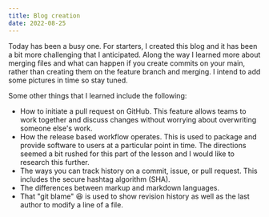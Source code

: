 ```yaml
---
title: Blog creation
date: 2022-08-25
---
```

Today has been a busy one.  For starters, I created this blog and it has been a bit more challenging that I anticipated.  Along the way I learned more about merging files and what can happen if you create commits on your main, rather than creating them on the feature branch and merging.  I intend to add some pictures in time so stay tuned.  

Some other things that I learned include the following:
- How to initiate a pull request on GitHub.  This feature allows teams to work together and discuss changes without worrying about overwriting someone else's work.
- How the release based workflow operates.  This is used to package and provide software to users at a particular point in time.  The directions seemed a bit rushed for this part of the lesson and I would like to research this further.
- The ways you can track history on a commit, issue, or pull request.  This includes the secure hashtag algorithm (SHA).
- The differences between markup and markdown languages.
- That "git blame" :laughing: is used to show revision history as well as the last author to modify a line of a file.

